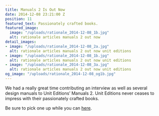 ```yaml
---
title: Manuals 2 Is Out Now
date: 2014-12-08 23:21:00 Z
position: 11
featured_text: Passionately crafted books.
featured_image:
  image: "/uploads/rationale_2014-12-08_1b.jpg"
  alt: rationale articles manuals 2 out now
detail_images:
- image: "/uploads/rationale_2014-12-08_2a.jpg"
  alt: rationale articles manuals 2 out now unit editions
- image: "/uploads/rationale_2014-12-08_1b.jpg"
  alt: rationale articles manuals 2 out now unit editions
- image: "/uploads/rationale_2014-12-08_3a.jpg"
  alt: rationale articles manuals 2 out now unit editions
og_image: "/uploads/rationale_2014-12-08_og1b.jpg"
---
```


We had a really great time contributing an interview as well as several design manuals to Unit Editions’ Manuals 2. Unit Editions never ceases to impress with their passionately crafted books. 

Be sure to pick one up while you can [here](https://www.uniteditions.com/).